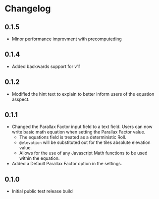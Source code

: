# Changelog

## 0.1.5
- Minor performance improvment with precomputeding

## 0.1.4
- Added backwards support for v11

## 0.1.2
- Modified the hint text to explain to better inform users of the equation asspect.

## 0.1.1
- Changed the Parallax Factor input field to a text field. Users can now write basic math equation when setting the Parallax Factor value.
	- The equations field is treated as a deterministic Roll. 
	- `@elevation` will be substituted out for the tiles absolute elevation value.
	- Allows for the use of any Javascript Math functions to be used within the equation.
- Added a Default Parallax Factor option in the settings.

## 0.1.0
 - Initial public test release build